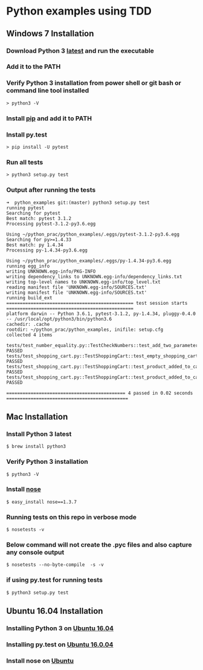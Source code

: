 # Python examples using TDD

## **Windows 7 Installation**

### Download **Python 3** [latest](https://www.python.org/downloads/) and run the executable

### Add it to the **PATH**

### Verify **Python 3** installation from power shell or git bash or command line tool installed
```
> python3 -V
```

### Install [pip](https://pip.pypa.io/en/stable/installing/) and add it to **PATH**

### Install **py.test** 
```
> pip install -U pytest
```

### Run all tests
```
> python3 setup.py test
```

### Output after running the tests
```
➜  python_examples git:(master) python3 setup.py test
running pytest
Searching for pytest
Best match: pytest 3.1.2
Processing pytest-3.1.2-py3.6.egg

Using ~/python_prac/python_examples/.eggs/pytest-3.1.2-py3.6.egg
Searching for py>=1.4.33
Best match: py 1.4.34
Processing py-1.4.34-py3.6.egg

Using ~/python_prac/python_examples/.eggs/py-1.4.34-py3.6.egg
running egg_info
writing UNKNOWN.egg-info/PKG-INFO
writing dependency_links to UNKNOWN.egg-info/dependency_links.txt
writing top-level names to UNKNOWN.egg-info/top_level.txt
reading manifest file 'UNKNOWN.egg-info/SOURCES.txt'
writing manifest file 'UNKNOWN.egg-info/SOURCES.txt'
running build_ext
=============================================== test session starts ===============================================
platform darwin -- Python 3.6.1, pytest-3.1.2, py-1.4.34, pluggy-0.4.0 -- /usr/local/opt/python3/bin/python3.6
cachedir: .cache
rootdir: ~/python_prac/python_examples, inifile: setup.cfg
collected 4 items

tests/test_number_equality.py::TestCheckNumbers::test_add_two_parameters PASSED
tests/test_shopping_cart.py::TestShoppingCart::test_empty_shopping_cart PASSED
tests/test_shopping_cart.py::TestShoppingCart::test_product_added_to_cart PASSED
tests/test_shopping_cart.py::TestShoppingCart::test_product_added_to_cart_with_quantity PASSED

============================================ 4 passed in 0.02 seconds =============================================
```

## **Mac Installation**

### Install **Python 3** latest
```
$ brew install python3
```

### Verify **Python 3** installation
```
$ python3 -V
```

### Install **[nose](https://nose.readthedocs.io/en/latest/)**
```
$ easy_install nose==1.3.7
```

### Running tests on this repo in verbose mode
```
$ nosetests -v
```
### Below command will **not** create the **.pyc** files and also capture any console output
```
$ nosetests --no-byte-compile  -s -v
```

### if using **py.test** for running tests
```
$ python3 setup.py test
```

## **Ubuntu 16.04 Installation**

### Installing **Python 3** on [Ubuntu 16.04](https://www.digitalocean.com/community/tutorials/how-to-install-python-3-and-set-up-a-local-programming-environment-on-ubuntu-16-04)

### Installing **py.test** on [Ubuntu 16.0.04](https://docs.pytest.org/en/latest/getting-started.html)

### Install **nose** on [Ubuntu](https://nose.readthedocs.io/en/latest/)
